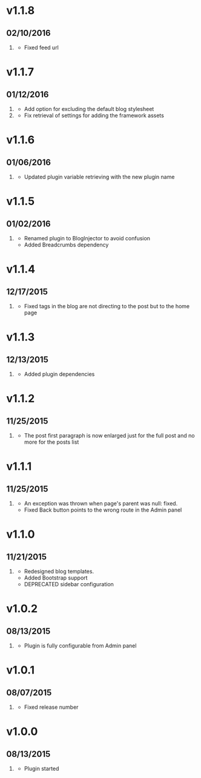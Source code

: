 # v1.1.8
## 02/10/2016

1. [](#bugfix)
    * Fixed feed url

# v1.1.7
## 01/12/2016

1. [](#new)
    * Add option for excluding the default blog stylesheet
2. [](#bugfix)
    * Fix retrieval of settings for adding the framework assets

# v1.1.6
## 01/06/2016

1. [](#bugfix)
    * Updated plugin variable retrieving with the new plugin name

# v1.1.5
## 01/02/2016

1. [](#new)
    * Renamed plugin to BlogInjector to avoid confusion
    * Added Breadcrumbs dependency

# v1.1.4
## 12/17/2015

1. [](#bugfix)
    * Fixed tags in the blog are not directing to the post but to the home page

# v1.1.3
## 12/13/2015

1. [](#improved)
    * Added plugin dependencies

# v1.1.2
## 11/25/2015

1. [](#bugfix)
    * The post first paragraph is now enlarged just for the full post and no more for the posts list

# v1.1.1
## 11/25/2015

1. [](#bugfix)
    * An exception was thrown when page's parent was null: fixed.
    * Fixed Back button points to the wrong route in the Admin panel

# v1.1.0
## 11/21/2015

1. [](#improved)
    * Redesigned blog templates.
    * Added Bootstrap support
    * DEPRECATED sidebar configuration

# v1.0.2
## 08/13/2015

1. [](#improved)
    * Plugin is fully configurable from Admin panel

# v1.0.1
## 08/07/2015

1. [](#bugfix)
    * Fixed release number

# v1.0.0
## 08/13/2015

1. [](#new)
    * Plugin started
